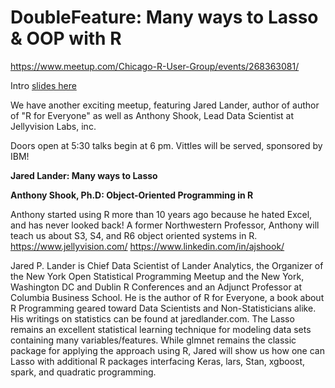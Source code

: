 # DoubleFeature: Many ways to Lasso & OOP with R
https://www.meetup.com/Chicago-R-User-Group/events/268363081/

Intro [slides here](https://rawcdn.githack.com/Chicago-R-User-Group/2020-n2-DoubleFeature-Many-ways-to-Lasso-and-OOP-in-R/b5870e280e909b42b83b21a92c3d2a125be4767d/intro-slides/Doulbe_Feature_intro.html)

We have another exciting meetup, featuring Jared Lander, author of author of "R for Everyone" as well as Anthony Shook, Lead Data Scientist at Jellyvision Labs, inc.

Doors open at 5:30 talks begin at 6 pm. Vittles will be served, sponsored by IBM!

**Jared Lander: Many ways to Lasso**

**Anthony Shook, Ph.D: Object-Oriented Programming in R**

Anthony started using R more than 10 years ago because he hated Excel, and has never looked back! A former Northwestern Professor, Anthony will teach us about S3, S4, and R6 object oriented systems in R. https://www.jellyvision.com/ https://www.linkedin.com/in/ajshook/

Jared P. Lander is Chief Data Scientist of Lander Analytics, the Organizer of the New York Open Statistical Programming Meetup and the New York, Washington DC and Dublin R Conferences and an Adjunct Professor at Columbia Business School. He is the author of R for Everyone, a book about R Programming geared toward Data Scientists and Non-Statisticians alike. His writings on statistics can be found at jaredlander.com.
The Lasso remains an excellent statistical learning technique for modeling data sets containing many variables/features. While glmnet remains the classic package for applying the approach using R, Jared will show us how one can Lasso with additional R packages interfacing Keras, lars, Stan, xgboost, spark, and quadratic programming.